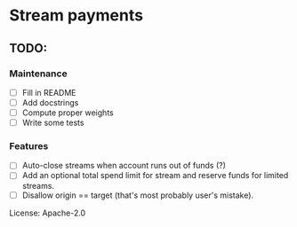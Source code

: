 # Stream payments

## TODO:

### Maintenance

- [ ] Fill in README
- [ ] Add docstrings
- [ ] Compute proper weights
- [ ] Write some tests

### Features

- [ ] Auto-close streams when account runs out of funds (?)
- [ ] Add an optional total spend limit for stream and reserve funds for limited streams.
- [ ] Disallow origin == target (that's most probably user's mistake).

License: Apache-2.0

